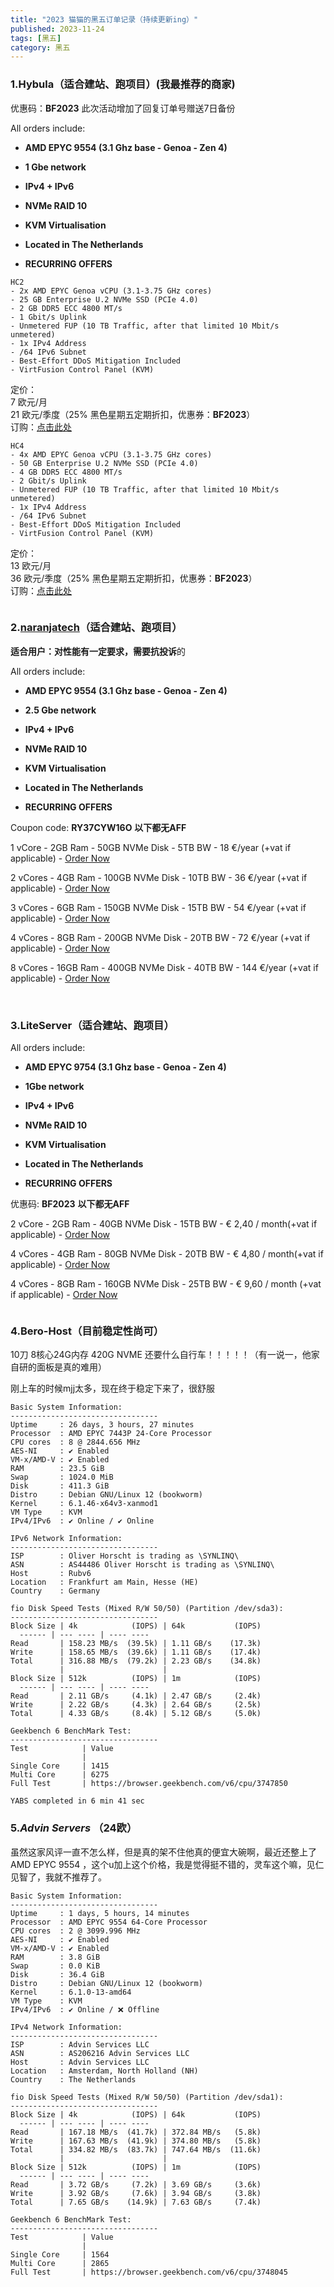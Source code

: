 ```yaml
---
title: "2023 猫猫的黑五订单记录（持续更新ing）"
published: 2023-11-24
tags: [黑五]
category: 黑五
---
```


### 1.Hybula（适合建站、跑项目）(我最推荐的商家)

优惠码：**BF2023** 此次活动增加了回复订单号赠送7日备份

All orders include:

- **AMD EPYC 9554 (3.1 Ghz base - Genoa - Zen 4)**

- **1 Gbe network**

- **IPv4 + IPv6**

- **NVMe RAID 10**

- **KVM Virtualisation**

- **Located in The Netherlands**

- **RECURRING OFFERS**

```shell
HC2
- 2x AMD EPYC Genoa vCPU (3.1-3.75 GHz cores)
- 25 GB Enterprise U.2 NVMe SSD (PCIe 4.0)
- 2 GB DDR5 ECC 4800 MT/s
- 1 Gbit/s Uplink
- Unmetered FUP (10 TB Traffic, after that limited 10 Mbit/s unmetered)
- 1x IPv4 Address
- /64 IPv6 Subnet
- Best-Effort DDoS Mitigation Included
- VirtFusion Control Panel (KVM)
```

定价：  
7 欧元/月  
21 欧元/季度（25% 黑色星期五定期折扣，优惠券：**BF2023**）  
订购：[点击此处](https://portal.hybula.com/store/cloud/hc2)

  

```shell
HC4
- 4x AMD EPYC Genoa vCPU (3.1-3.75 GHz cores)
- 50 GB Enterprise U.2 NVMe SSD (PCIe 4.0)
- 4 GB DDR5 ECC 4800 MT/s
- 2 Gbit/s Uplink
- Unmetered FUP (10 TB Traffic, after that limited 10 Mbit/s unmetered)
- 1x IPv4 Address
- /64 IPv6 Subnet
- Best-Effort DDoS Mitigation Included
- VirtFusion Control Panel (KVM)
```

定价：  
13 欧元/月  
36 欧元/季度（25% 黑色星期五定期折扣，优惠券：**BF2023**）  
订购：[点击此处](https://portal.hybula.com/store/cloud/hc4)

<picture>
    <source srcset="https://s3.catcat.blog/images/2023/11/image-2.avif" type="image/avif">
    <source srcset="https://s3.catcat.blog/images/2023/11/image-2.webp" type="image/webp">
    <img src="https://s3.catcat.blog/images/2023/11/image-2.jpg" alt="" loading="lazy">
</picture>

### 2.[naranjatech](https://lowendtalk.com/profile/naranjatech)（适合建站、跑项目）

**适合用户：**对性能有一定要求，需要**抗投诉**的

All orders include:

- **AMD EPYC 9554 (3.1 Ghz base - Genoa - Zen 4)**

- **2.5 Gbe network**

- **IPv4 + IPv6**

- **NVMe RAID 10**

- **KVM Virtualisation**

- **Located in The Netherlands**

- **RECURRING OFFERS**

Coupon code: **RY37CYW16O** **以下都无AFF**

1 vCore - 2GB Ram - 50GB NVMe Disk - 5TB BW - 18 €/year (+vat if applicable) - [Order Now](https://clients.naranja.tech/store/black-friday-2023)

2 vCores - 4GB Ram - 100GB NVMe Disk - 10TB BW - 36 €/year (+vat if applicable) - [Order Now](https://clients.naranja.tech/store/black-friday-2023)

3 vCores - 6GB Ram - 150GB NVMe Disk - 15TB BW - 54 €/year (+vat if applicable) - [Order Now](https://clients.naranja.tech/store/black-friday-2023)

4 vCores - 8GB Ram - 200GB NVMe Disk - 20TB BW - 72 €/year (+vat if applicable) - [Order Now](https://clients.naranja.tech/store/black-friday-2023)

8 vCores - 16GB Ram - 400GB NVMe Disk - 40TB BW - 144 €/year (+vat if applicable) - [Order Now](https://clients.naranja.tech/store/black-friday-2023)

<picture>
    <source srcset="https://s3.catcat.blog/images/2023/11/image-4.avif" type="image/avif">
    <source srcset="https://s3.catcat.blog/images/2023/11/image-4.webp" type="image/webp">
    <img src="https://s3.catcat.blog/images/2023/11/image-4.jpg" alt="" loading="lazy">
</picture>

<picture>
    <source srcset="https://s3.catcat.blog/images/2023/11/image-1.avif" type="image/avif">
    <source srcset="https://s3.catcat.blog/images/2023/11/image-1.webp" type="image/webp">
    <img src="https://s3.catcat.blog/images/2023/11/image-1.jpg" alt="" loading="lazy">
</picture>

### 3.LiteServer（适合建站、跑项目）

All orders include:

- **AMD EPYC 9754 (3.1 Ghz base - Genoa - Zen 4)**

- **1Gbe network**

- **IPv4 + IPv6**

- **NVMe RAID 10**

- **KVM Virtualisation**

- **Located in The Netherlands**

- **RECURRING OFFERS**

优惠码: **BF2023** **以下都无AFF**

2 vCore - 2GB Ram - 40GB NVMe Disk - 15TB BW - € 2,40 / month(+vat if applicable) - [Order Now](https://clients.liteserver.nl/cart.php?a=add&pid=420&promocode=BF2023)

4 vCores - 4GB Ram - 80GB NVMe Disk - 20TB BW - € 4,80 / month(+vat if applicable) - [Order Now](https://clients.liteserver.nl/cart.php?a=add&pid=421&promocode=BF2023)

4 vCores - 8GB Ram - 160GB NVMe Disk - 25TB BW - € 9,60 / month (+vat if applicable) - [Order Now](https://clients.liteserver.nl/cart.php?a=confproduct&i=3)

<picture>
    <source srcset="https://s3.catcat.blog/images/2023/11/image.avif" type="image/avif">
    <source srcset="https://s3.catcat.blog/images/2023/11/image.webp" type="image/webp">
    <img src="https://s3.catcat.blog/images/2023/11/image.jpg" alt="" loading="lazy">
</picture>

### 4.Bero-Host（目前稳定性尚可）

10刀 8核心24G内存 420G NVME 还要什么自行车！！！！！（有一说一，他家自研的面板是真的难用）

刚上车的时候mjj太多，现在终于稳定下来了，很舒服

```shell
Basic System Information:
---------------------------------
Uptime     : 26 days, 3 hours, 27 minutes
Processor  : AMD EPYC 7443P 24-Core Processor
CPU cores  : 8 @ 2844.656 MHz
AES-NI     : ✔ Enabled
VM-x/AMD-V : ✔ Enabled
RAM        : 23.5 GiB
Swap       : 1024.0 MiB
Disk       : 411.3 GiB
Distro     : Debian GNU/Linux 12 (bookworm)
Kernel     : 6.1.46-x64v3-xanmod1
VM Type    : KVM
IPv4/IPv6  : ✔ Online / ✔ Online

IPv6 Network Information:
---------------------------------
ISP        : Oliver Horscht is trading as \SYNLINQ\
ASN        : AS44486 Oliver Horscht is trading as \SYNLINQ\
Host       : Rubv6
Location   : Frankfurt am Main, Hesse (HE)
Country    : Germany

fio Disk Speed Tests (Mixed R/W 50/50) (Partition /dev/sda3):
---------------------------------
Block Size | 4k            (IOPS) | 64k           (IOPS)
  ------ | --- ---- | ---- ---- 
Read       | 158.23 MB/s  (39.5k) | 1.11 GB/s    (17.3k)
Write      | 158.65 MB/s  (39.6k) | 1.11 GB/s    (17.4k)
Total      | 316.88 MB/s  (79.2k) | 2.23 GB/s    (34.8k)
           |                      |                     
Block Size | 512k          (IOPS) | 1m            (IOPS)
  ------ | --- ---- | ---- ---- 
Read       | 2.11 GB/s     (4.1k) | 2.47 GB/s     (2.4k)
Write      | 2.22 GB/s     (4.3k) | 2.64 GB/s     (2.5k)
Total      | 4.33 GB/s     (8.4k) | 5.12 GB/s     (5.0k)

Geekbench 6 BenchMark Test:
---------------------------------
Test            | Value                         
                |                               
Single Core     | 1415                          
Multi Core      | 6275                          
Full Test       | https://browser.geekbench.com/v6/cpu/3747850

YABS completed in 6 min 41 sec
```

### 5.**_Advin Servers_** （24欧）

虽然这家风评一直不怎么样，但是真的架不住他真的便宜大碗啊，最近还整上了AMD EPYC 9554 ，这个u加上这个价格，我是觉得挺不错的，灵车这个嘛，见仁见智了，我就不推荐了。

```shell
Basic System Information:
---------------------------------
Uptime     : 1 days, 5 hours, 14 minutes
Processor  : AMD EPYC 9554 64-Core Processor
CPU cores  : 2 @ 3099.996 MHz
AES-NI     : ✔ Enabled
VM-x/AMD-V : ✔ Enabled
RAM        : 3.8 GiB
Swap       : 0.0 KiB
Disk       : 36.4 GiB
Distro     : Debian GNU/Linux 12 (bookworm)
Kernel     : 6.1.0-13-amd64
VM Type    : KVM
IPv4/IPv6  : ✔ Online / ❌ Offline

IPv4 Network Information:
---------------------------------
ISP        : Advin Services LLC
ASN        : AS206216 Advin Services LLC
Host       : Advin Services LLC
Location   : Amsterdam, North Holland (NH)
Country    : The Netherlands

fio Disk Speed Tests (Mixed R/W 50/50) (Partition /dev/sda1):
---------------------------------
Block Size | 4k            (IOPS) | 64k           (IOPS)
  ------ | --- ---- | ---- ---- 
Read       | 167.18 MB/s  (41.7k) | 372.84 MB/s   (5.8k)
Write      | 167.63 MB/s  (41.9k) | 374.80 MB/s   (5.8k)
Total      | 334.82 MB/s  (83.7k) | 747.64 MB/s  (11.6k)
           |                      |                     
Block Size | 512k          (IOPS) | 1m            (IOPS)
  ------ | --- ---- | ---- ---- 
Read       | 3.72 GB/s     (7.2k) | 3.69 GB/s     (3.6k)
Write      | 3.92 GB/s     (7.6k) | 3.94 GB/s     (3.8k)
Total      | 7.65 GB/s    (14.9k) | 7.63 GB/s     (7.4k)

Geekbench 6 BenchMark Test:
---------------------------------
Test            | Value                         
                |                               
Single Core     | 1564                          
Multi Core      | 2865                          
Full Test       | https://browser.geekbench.com/v6/cpu/3748045
```
